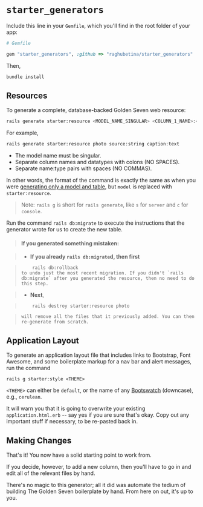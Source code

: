 # `starter_generators`

Include this line in your `Gemfile`, which you'll find in the root folder of your app:

```ruby
# Gemfile

gem "starter_generators", :github => "raghubetina/starter_generators"
```

Then, 

```bash
bundle install
```

## Resources

To generate a complete, database-backed Golden Seven web resource:

```bash
rails generate starter:resource <MODEL_NAME_SINGULAR> <COLUMN_1_NAME>:<COLUMN_1_DATATYPE> <COLUMN_2_NAME>:<COLUMN_2_DATATYPE> # etc
```

For example,

```bash
rails generate starter:resource photo source:string caption:text
```

 - The model name must be singular. 
 - Separate column names and datatypes with colons (NO SPACES).
 - Separate name:type pairs with spaces (NO COMMAS).

In other words, the format of the command is exactly the same as when you were [generating only a model and table](crud-with-ruby.md#adding-tables-to-the-database), but `model` is replaced with `starter:resource`.

> Note: `rails g` is short for `rails generate`, like `s` for `server` and `c` for `console`.

Run the command `rails db:migrate` to execute the instructions that the generator wrote for us to create the new table.

> #### If you generated something mistaken:

>  - **If you already  `rails db:migrate`d, then first**

>         rails db:rollback
>     to undo just the most recent migration. If you didn't `rails db:migrate` after you generated the resource, then no need to do this step.

>  - **Next**,

>         rails destroy starter:resource photo

>     will remove all the files that it previously added. You can then re-generate from scratch.

## Application Layout

To generate an application layout file that includes links to Bootstrap, Font Awesome, and some boilerplate markup for a nav bar and alert messages, run the command

    rails g starter:style <THEME>

`<THEME>` can either be `default`, or the name of any [Bootswatch](http://bootswatch.com) (downcase), e.g., `cerulean`.

It will warn you that it is going to overwrite your existing `application.html.erb` -- say yes if you are sure that's okay. Copy out any important stuff if necessary, to be re-pasted back in.

## Making Changes

That's it! You now have a solid starting point to work from.

If you decide, however, to add a new column, then you'll have to go in and edit all of the relevant files by hand.

There's no magic to this generator; all it did was automate the tedium of building The Golden Seven boilerplate by hand. From here on out, it's up to you.

